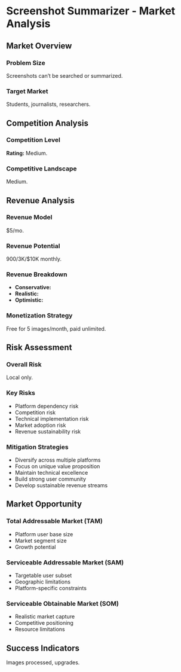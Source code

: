 # Screenshot Summarizer - Market Analysis

## Market Overview

### Problem Size
Screenshots can’t be searched or summarized.

### Target Market
Students, journalists, researchers.

## Competition Analysis

### Competition Level
**Rating:** Medium.

### Competitive Landscape
Medium.

## Revenue Analysis

### Revenue Model
$5/mo.

### Revenue Potential
$900/$3K/$10K monthly.

### Revenue Breakdown
- **Conservative:** 
- **Realistic:** 
- **Optimistic:** 

### Monetization Strategy
Free for 5 images/month, paid unlimited.

## Risk Assessment

### Overall Risk
Local only.

### Key Risks
- Platform dependency risk
- Competition risk
- Technical implementation risk
- Market adoption risk
- Revenue sustainability risk

### Mitigation Strategies
- Diversify across multiple platforms
- Focus on unique value proposition
- Maintain technical excellence
- Build strong user community
- Develop sustainable revenue streams

## Market Opportunity

### Total Addressable Market (TAM)
- Platform user base size
- Market segment size
- Growth potential

### Serviceable Addressable Market (SAM)
- Targetable user subset
- Geographic limitations
- Platform-specific constraints

### Serviceable Obtainable Market (SOM)
- Realistic market capture
- Competitive positioning
- Resource limitations

## Success Indicators
Images processed, upgrades.
